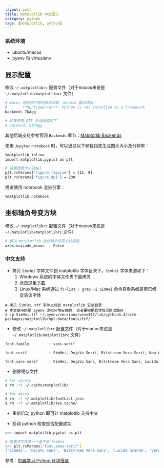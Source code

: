 ```yaml
---
layout: post
title: matplotlib 中文显示
category: python
tags: [matplotlib, python]
---
```




### 系统环境

* ubuntu/macos
* pyenv 和 virtualenv




## 显示配置

修改 `~/.matplotlibrc` 配置文件（对于macos来说是 `~/.matplotlib/matplotlibrc` 文件）

~~~sh
# macos 修改如下即可解决加载 _macosx 模块错误：
#       **RuntimeError**: Python is not installed as a framework
backend: TkAgg

# 如果使用 QT5 的话配置如下
# backend: Qt5Agg
~~~

其他后端支持参考官网 `Backends` 章节：[Matplotlib Backends](https://matplotlib.org/tutorials/introductory/usage.html#backends)



使用 `Jupyter-notebook` 时，可以通过以下参数指定生成图片大小及分辨率：

~~~sh
%matplotlib inline
import matplotlib.pyplot as plt

# 设置图像大小及dpi
plt.rcParams["figure.figsize"] = [12, 9]
plt.rcParams['figure.dpi'] = 200
~~~

或者使用 notebook 渲染引擎：

~~~sh
%matplotlib notebook
~~~



## 坐标轴负号变方块

修改 `~/.matplotlibrc` 配置文件（对于macos来说是 `~/.matplotlib/matplotlibrc` 文件）

~~~sh
# 解决 matplotlib 坐标轴负号变方块问题
axes.unicode_minus  : False
~~~




### 中文支持

* 拷贝 `SimHei` 字体文件到 matplotlib 字体目录下，`SimHei` 字体来源如下：
  1. Windows 系统的字体文件夹下面拷贝
  2. 点击这里[下载](https://github.com/joans321/joans321.github.io/blob/master/assets/download/SimHei.ttf)
  3. Linux/Mac 系统通过 `fc-list | grep -i SimHei` 命令查看系统是否已经安装该字体

~~~Sh
# 拷贝 SimHei.ttf 字体文件到 matplotlib 安装目录
# 本文使用的是 pyenv 虚拟环境安装的, 读者要根据具体情况修改路径
$ cp SimHei.ttf ~/.pyenv/versions/venv347/lib/python3.4/site-packages/matplotlib/mpl-data/fonts/ttf/
~~~



* 修改 `~/.matplotlibrc` 配置文件（对于macos来说是 `~/.matplotlib/matplotlibrc` 文件）

~~~tex
font.family         : sans-serif

font.serif          : SimHei, DejaVu Serif, Bitstream Vera Serif, New Century Schoolbook, Century Schoolbook L, Utopia, ITC Bookman, Bookman, Nimbus Roman No9 L, Times New Roman, Times, Palatino, Charter, serif

font.sans-serif     : SimHei, DejaVu Sans, Bitstream Vera Sans, Lucida Grande, Verdana, Geneva, Lucid, Arial, Helvetica, Avant Garde, sans-serif
~~~



* 删除缓存文件

~~~sh
# for ubuntu
$ rm -rf ~/.cache/matplotlib/

# for macos
$ rm -rf ~/.matplotlib/fontList.json 
$ rm -rf ~/.matplotlib/tex.cache/
~~~



* 重新启动 python 即可让 matplotlib 支持中文



* 启动 python 检查是否配置成功

~~~sh
>>> import matplotlib.pyplot as plt

# 查看该字体第一个是不是 SimHei
>>> plt.rcParams['font.sans-serif']
['SimHei', 'DejaVu Sans', 'Bitstream Vera Sans', 'Lucida Grande', 'Verdana', 'Geneva', 'Lucid', 'Arial', 'Helvetica', 'Avant Garde', 'sans-serif']
~~~





参考：[机器学习 Python 环境搭建](/2018/03/03/ai-setup)